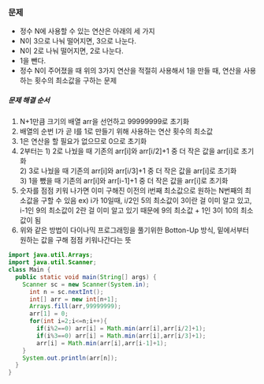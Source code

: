 ### 문제
* 정수 N에 사용할 수 있는 연산은 아래의 세 가지
* N이 3으로 나눠 떨어지면, 3으로 나눈다.
* N이 2로 나눠 떨어지면, 2로 나눈다.
* 1을 뺀다.
* 정수 N이 주어졌을 때 위의 3가지 연산을 적절히 사용해서 1을 만들 때, 연산을 사용하는 횟수의 최소값을 구하는 문제

##### 문제 해결 순서
1. N+1만큼 크기의 배열 arr을 선언하고 99999999로 초기화
2. 배열의 순번 I가 곧 I를 1로 만들기 위해 사용하는 연산 횟수의 최소값
3. 1은 연산을 할 필요가 없으므로 0으로 초기화
4. 2부터는 1) 2로 나눴을 때 기존의 arr[i]와 arr[i/2]+1 중 더 작은 값을 arr[i]로 초기화</br>
                2) 3로 나눴을 때 기존의 arr[i]와 arr[i/3]+1 중 더 작은 값을 arr[i]로 초기화</br>
                3) 1을 뺐을 때 기존의 arr[i]와 arr[i-1]+1 중 더 작은 값을 arr[i]로 초기화
5. 숫자를 점점 키워 나가면 이미 구해진 이전의 i번째 최소값으로 원하는 N번째의 최소값을 구할 수 있음
   ex) i가 10일때, i/2인 5의 최소값이 3이란 걸 이미 알고 있고, i-1인 9의 최소값이 2란 걸 이미 알고 있기 때문에 9의 최소값 + 1인 3이 10의 최소값이 됨
6. 위와 같은 방법이 다이나믹 프로그래밍을 풀기위한 Botton-Up 방식, 밑에서부터 원하는 값을 구해 점점 키워나간다는 뜻

```java
import java.util.Arrays;
import java.util.Scanner;
class Main {
  public static void main(String[] args) {
    Scanner sc = new Scanner(System.in);
      int n = sc.nextInt();
      int[] arr = new int[n+1];
      Arrays.fill(arr,99999999);
      arr[1] = 0;
      for(int i=2;i<=n;i++){
        if(i%2==0) arr[i] = Math.min(arr[i],arr[i/2]+1);
        if(i%3==0) arr[i] = Math.min(arr[i],arr[i/3]+1);
        arr[i] = Math.min(arr[i],arr[i-1]+1);
    }
    System.out.println(arr[n]);
  }
}
```
